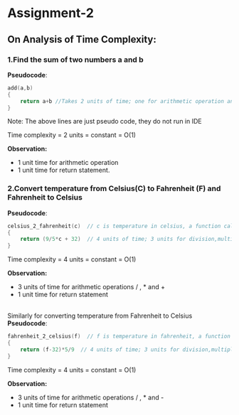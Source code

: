 # Assignment-2

## On Analysis of Time Complexity:<br>

### __1.Find the sum of two numbers a and b__

__Pseudocode__:
```c
add(a,b)
{
    return a+b //Takes 2 units of time; one for arithmetic operation and another for returning the added value
}
```
Note: The above lines are just pseudo code, they do not run in IDE<br>

Time complexity = 2 units = constant = O(1)<br>

__Observation:__<br> 
* 1 unit time for arithmetic operation<br> 
* 1 unit time for return statement.

### __2.Convert temperature from Celsius(C) to Fahrenheit (F) and Fahrenheit to Celsius__

__Pseudocode__:
```c
celsius_2_fahrenheit(c)  // c is temperature in celsius, a function call
{
    return (9/5*c + 32)  // 4 units of time; 3 units for division,multiplication and addition invovled in computation and 1 unit for return statement
}
```
Time complexity = 4 units = constant = O(1)<br>

__Observation:__<br> 
* 3 units of time for arithmetic operations / , * and + <br> 
* 1 unit time for return statement<br><br>

Similarly for converting temperature from Fahrenheit to Celsius<br>
__Pseudocode__:
```c
fahrenheit_2_celsius(f)  // f is temperature in fahrenheit, a function call
{
    return (f-32)*5/9  // 4 units of time; 3 units for division,multiplication and subtraction invovled in computation and 1 unit for return statement
}
```
Time complexity = 4 units = constant = O(1)<br>

__Observation:__<br> 
* 3 units of time for arithmetic operations / , * and - <br> 
* 1 unit time for return statement<br>


